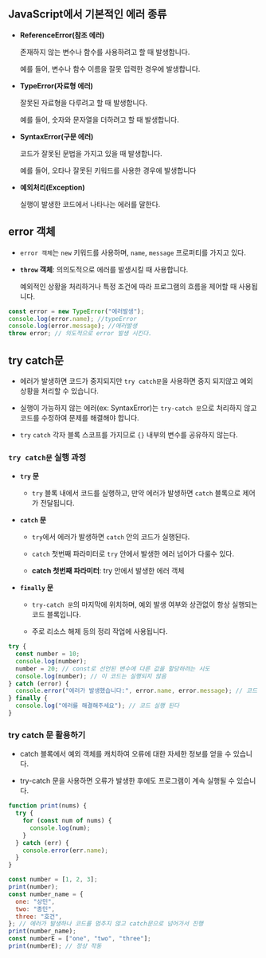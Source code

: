 ## JavaScript에서 기본적인 에러 종류

- **ReferenceError(참조 에러)**

  존재하지 않는 변수나 함수를 사용하려고 할 때 발생합니다.

  예를 들어, 변수나 함수 이름을 잘못 입력한 경우에 발생합니다.

- **TypeError(자료형 에러)**

  잘못된 자료형을 다루려고 할 때 발생합니다.

  예를 들어, 숫자와 문자열을 더하려고 할 때 발생합니다.

- **SyntaxError(구문 에러)**

  코드가 잘못된 문법을 가지고 있을 때 발생합니다.

  예를 들어, 오타나 잘못된 키워드를 사용한 경우에 발생합니다

- **예외처리(Exception)**

  실행이 발생한 코드에서 나타나는 에러를 말한다.

## error 객체

- `error 객체`는 `new` 키워드를 사용하며, `name`, `message` 프로퍼티를 가지고 있다.

- **`throw` 객체**: 의의도적으로 에러를 발생시킬 때 사용합니다.

  예외적인 상황을 처리하거나 특정 조건에 따라 프로그램의 흐름을 제어할 때 사용됩니다.

```javascript
const error = new TypeError("에러발생");
console.log(error.name); //typeError
console.log(error.message); //에러발생
throw error; // 의도적으로 error 발생 시킨다.
```

## try catch문

- 에러가 발생하면 코드가 중지되지만 `try catch문`을 사용하면
  중지 되지않고 예외 상황을 처리할 수 있습니다.

- 실행이 가능하지 않는 에러(ex: SyntaxError)는 `try-catch 문`으로 처리하지 않고 코드를 수정하여 문제를 해결해야 합니다.

- `try` `catch` 각자 블록 스코프를 가지므로 `{}` 내부의 변수를 공유하지 않는다.

### `try catch문` 실행 과정

- **`try` 문**

  - `try` 블록 내에서 코드를 실행하고, 만약 에러가 발생하면 `catch` 블록으로 제어가 전달됩니다.

- **`catch` 문**

  - `try`에서 에러가 발생하면 `catch` 안의 코드가 실행된다.

  - `catch` 첫번째 파라미터로 `try` 안에서 발생한 에러 넘어가 다룰수 있다.

  - **catch 첫번째 파라미터**: try 안에서 발생한 에러 객체

- **`finally` 문**

  - `try-catch 문`의 마지막에 위치하며, 예외 발생 여부와 상관없이 항상 실행되는 코드 블록입니다.

  - 주로 리소스 해제 등의 정리 작업에 사용됩니다.

```javascript
try {
  const number = 10;
  console.log(number);
  number = 20; // const로 선언된 변수에 다른 값을 할당하려는 시도
  console.log(number); // 이 코드는 실행되지 않음
} catch (error) {
  console.error("에러가 발생했습니다:", error.name, error.message); // 코드 실행 된다
} finally {
  console.log("에러를 해결해주세요"); // 코드 실행 된다
}
```

### try catch 문 활용하기

- catch 블록에서 예외 객체를 캐치하여 오류에 대한 자세한 정보를 얻을 수 있습니다.

- try-catch 문을 사용하면 오류가 발생한 후에도 프로그램이 계속 실행될 수 있습니다.

```javascript
function print(nums) {
  try {
    for (const num of nums) {
      console.log(num);
    }
  } catch (err) {
    console.error(err.name);
  }
}

const number = [1, 2, 3];
print(number);
const number_name = {
  one: "상민",
  two: "종민",
  three: "호건",
}; // 에러가 발생하나 코드를 멈추지 않고 catch문으로 넘어가서 진행
print(number_name);
const numberE = ["one", "two", "three"];
print(numberE); // 정상 작동
```
